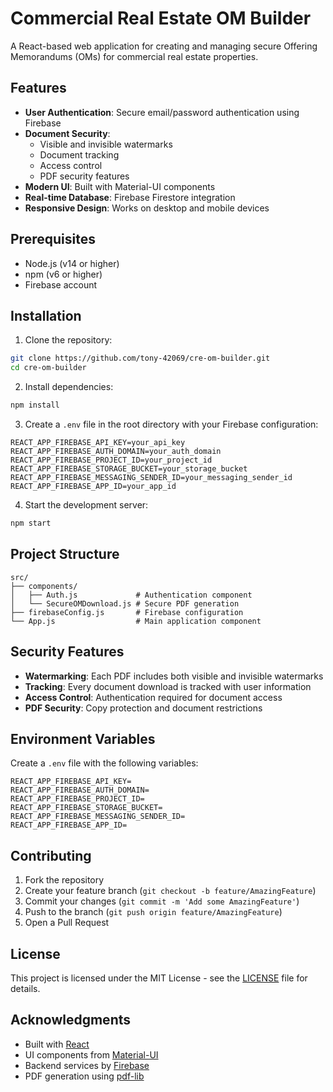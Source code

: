 # Commercial Real Estate OM Builder

A React-based web application for creating and managing secure Offering Memorandums (OMs) for commercial real estate properties.

## Features

- **User Authentication**: Secure email/password authentication using Firebase
- **Document Security**:
  - Visible and invisible watermarks
  - Document tracking
  - Access control
  - PDF security features
- **Modern UI**: Built with Material-UI components
- **Real-time Database**: Firebase Firestore integration
- **Responsive Design**: Works on desktop and mobile devices

## Prerequisites

- Node.js (v14 or higher)
- npm (v6 or higher)
- Firebase account

## Installation

1. Clone the repository:
```bash
git clone https://github.com/tony-42069/cre-om-builder.git
cd cre-om-builder
```

2. Install dependencies:
```bash
npm install
```

3. Create a `.env` file in the root directory with your Firebase configuration:
```env
REACT_APP_FIREBASE_API_KEY=your_api_key
REACT_APP_FIREBASE_AUTH_DOMAIN=your_auth_domain
REACT_APP_FIREBASE_PROJECT_ID=your_project_id
REACT_APP_FIREBASE_STORAGE_BUCKET=your_storage_bucket
REACT_APP_FIREBASE_MESSAGING_SENDER_ID=your_messaging_sender_id
REACT_APP_FIREBASE_APP_ID=your_app_id
```

4. Start the development server:
```bash
npm start
```

## Project Structure

```
src/
├── components/
│   ├── Auth.js             # Authentication component
│   └── SecureOMDownload.js # Secure PDF generation
├── firebaseConfig.js       # Firebase configuration
└── App.js                  # Main application component
```

## Security Features

- **Watermarking**: Each PDF includes both visible and invisible watermarks
- **Tracking**: Every document download is tracked with user information
- **Access Control**: Authentication required for document access
- **PDF Security**: Copy protection and document restrictions

## Environment Variables

Create a `.env` file with the following variables:

```env
REACT_APP_FIREBASE_API_KEY=
REACT_APP_FIREBASE_AUTH_DOMAIN=
REACT_APP_FIREBASE_PROJECT_ID=
REACT_APP_FIREBASE_STORAGE_BUCKET=
REACT_APP_FIREBASE_MESSAGING_SENDER_ID=
REACT_APP_FIREBASE_APP_ID=
```

## Contributing

1. Fork the repository
2. Create your feature branch (`git checkout -b feature/AmazingFeature`)
3. Commit your changes (`git commit -m 'Add some AmazingFeature'`)
4. Push to the branch (`git push origin feature/AmazingFeature`)
5. Open a Pull Request

## License

This project is licensed under the MIT License - see the [LICENSE](LICENSE) file for details.

## Acknowledgments

- Built with [React](https://reactjs.org/)
- UI components from [Material-UI](https://mui.com/)
- Backend services by [Firebase](https://firebase.google.com/)
- PDF generation using [pdf-lib](https://pdf-lib.js.org/)